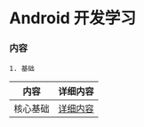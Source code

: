 # Android 开发学习

### 内容
    1. 基础
    
| 内容 | 详细内容 |
|-----|-----|
| 核心基础 | [详细内容](https://github.com/BruceAnda/XAndroid/tree/master/app/src/main/java/cn/zhaoliang5156/xandroid/ui/activity/basic) |